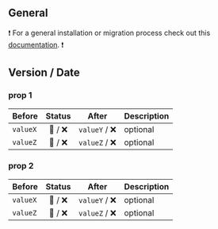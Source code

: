 ## General

❗ For a general installation or migration process check out this [documentation](https://www.npmjs.com/package/@db-ui/components). ❗

## Version / Date

### prop 1

| Before   | Status  |     After     | Description |
| -------- | :-----: | :-----------: | ----------- |
| `valueX` | 🔁 / ❌ | `valueY` / ❌ | optional    |
| `valueZ` | 🔁 / ❌ | `valueZ` / ❌ | optional    |

### prop 2

| Before   | Status  |     After     | Description |
| -------- | :-----: | :-----------: | ----------- |
| `valueX` | 🔁 / ❌ | `valueY` / ❌ | optional    |
| `valueZ` | 🔁 / ❌ | `valueZ` / ❌ | optional    |
